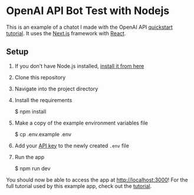# OpenAI API Bot Test with Nodejs

This is an example of a chatot I made with the OpenAI API [quickstart tutorial](https://beta.openai.com/docs/quickstart). It uses the [Next.js](https://nextjs.org/) framework with [React](https://reactjs.org/).

## Setup

1. If you don’t have Node.js installed, [install it from here](https://nodejs.org/en/)

2. Clone this repository

3. Navigate into the project directory

4. Install the requirements

   $ npm install

5. Make a copy of the example environment variables file

   $ cp .env.example .env

6. Add your [API key](https://beta.openai.com/account/api-keys) to the newly created `.env` file

7. Run the app

   $ npm run dev

You should now be able to access the app at [http://localhost:3000](http://localhost:3000)! For the full tutorial used by this example app, check out the [tutorial](https://beta.openai.com/docs/quickstart).